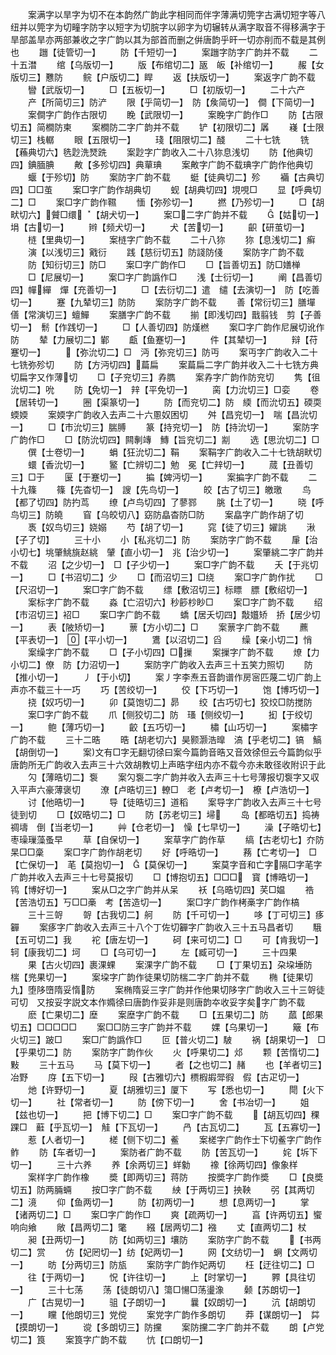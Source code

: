 <!-- { "loadSidebar": true } -->
　　案满字以旱字为切不在本韵然广韵此字相同而伴字薄满切筦字古满切短字等八纽并以筦字为切疃字防字以短字为切脘字以卵字为切辗转从满字取音不得移满字于旱部盖旱亦两部兼收之字广韵以其为部首而删之倂唐韵乎旰一切亦削而不载是其例也
　　躖【徒管切一】
　　防【千短切一】
　　案躖字防字广韵并不载
　　二十五澘
　　绾【乌版切一】
　　版【布绾切二】瓪　皈【补绾切一】
　　赧【女版切三】戁防
　　鲩【户版切二】睅
　　返【扶版切一】
　　案返字广韵不载
　　矕【武版切一】
　　□【五板切一】
　　□【初版切一】
　　二十六产
　　产【所简切三】防浐
　　限【乎简切一】　防【矦简切一】　僴【下简切一】
　　案僴字广韵作古限切
　　睌【武限切一】
　　案睌字广韵作□
　　防【古限切五】简橺防柬
　　案橺防二字广韵并不载
　　铲【初限切二】羼
　　嶘【士限切三】栈轏
　　眼【五限切一】
　　琖【阻限切二】醆
　　二十七铣
　　铣【蘓典切六】毨尟洗燹跣
　　案尟字广韵收入二十八狝息浅切
　　防【他典切四】錪腼腆
　　敟【多殄切四】典蕇琠
　　案敟字广韵不载琠字广韵作他典切
　　蝘【于殄切】防
　　案防字广韵不载
　　蜓【徒典切二】殄
　　襺【古典切四】□□茧
　　案□字广韵作胡典切
　　蚬【胡典切四】垷哯□
　　显【呼典切二】□
　　案□字广韵作韅
　　愐【弥殄切一】
　　撚【乃殄切一】
　　□【胡畎切六】贙□缳　【胡犬切一】
　　案□二字广韵并不载
　　【姑切一】　埍【古切一】
　　辫【频犬切一】
　　犬【苦切一】
　　齞【研茧切一】
　　梿【里典切一】
　　案梿字广韵不载
　　二十八狝
　　狝【息浅切二】癣
　　演【以浅切三】戭衍
　　践【慈衍切五】防諓防俴
　　案防字广韵不载
　　防【知衍切三】防□
　　案□字广韵作□
　　□【旨善切五】防□嫸椫
　　□【尼展切一】
　　案□字广韵譌作□
　　浅【士衍切一】
　　阐【昌善切四】幝繟　燀【充善切一】
　　□【去衍切二】遣　缱【去演切一】　防【吃善切一】
　　蹇【九辇切三】防防
　　案防字广韵不载
　　善【常衍切三】膳墠　僐【常演切三】蟺鱓
　　案膳字广韵不载
　　揃【即浅切四】戬翦钱　剪【子善切一】　鬋【作践切一】
　　□【人善切四】防熯橪
　　案□字广韵作尼展切讹作防
　　辇【力展切二】鄻
　　甗【鱼蹇切一】
　　件【其辇切一】
　　辩【苻蹇切一】
　　【弥沇切二】□　沔【弥兖切三】防丏
　　案丏字广韵收入二十七铣弥殄切
　　防【方沔切四】萹扁
　　案萹扁二字广韵并收入二十七铣方典切扁字又作薄切
　　□【子兖切三】孨臇
　　案孨字广韵作防兖切
　　隽【徂沇切二】吮
　　防【免切一】　辡【平免切一】
　　脔【力沇切三】□娈
　　卷【居转切一】
　　圈【渠篆切一】
　　防【而兖切二】防　緛【而沇切五】碝耎蝡媆
　　案媆字广韵收入去声二十六慁奴困切
　　舛【昌兖切一】　喘【昌沇切一】
　　□【市沇切三】腨膊
　　篆【持兖切一】　防【持沇切一】
　　案防字广韵作□
　　□【防沇切四】闗剸竱　鱄【旨兖切二】剬
　　选【思沇切二】□
　　僎【士卷切一】
　　蜎【狂沇切二】鞙
　　案鞙字广韵收入二十七铣胡畎切
　　蠉【香沇切一】
　　鳘【亡辨切二】勉　冕【亡辡切一】
　　蒇【丑善切三】□于
　　匽【于蹇切一】
　　揙【婢沔切一】
　　案揙字广韵不载
　　二十九篠
　　篠【先杳切一】　謏【先鸟切一】
　　皎【古了切三】皦璬
　　鸟【都了切四】防扚茑
　　缭【卢鸟切四】了蓼鄝
　　朓【土了切一】
　　晓【呼鸟切三】防皢
　　窅【乌皎切八】窈防皛杳防□防
　　案皛字广韵作胡了切
　　褭【奴鸟切三】娆嫋
　　芍【胡了切一】
　　窕【徒了切三】嬥誂
　　湫【子了切】
　　三十小
　　小【私兆切二】防
　　案防字广韵不载
　　肁【治小切七】垗肇鮡旐赵絩　肈【直小切一】　兆【治少切一】
　　案肇絩二字广韵并不载
　　沼【之少切一】　□【子少切一】
　　案□字广韵不载
　　夭【于兆切一】
　　□【书沼切二】少
　　□【而沼切三】□绕
　　案□字广韵作扰
　　□【尺沼切一】
　　案□字广韵不载
　　缥【敷沼切三】标瞟　膘【敷绍切一】
　　案标字广韵不载
　　淼【亡沼切六】秒篎杪眇□
　　案□字广韵不载
　　绍【市沼切三】袑□
　　案□字广韵不载
　　蟜【居夭切四】敽孂矫　挢【居少切一】
　　表【陂矫切一】
　　蔈【方小切二】□
　　案蔈字广韵不载
　　藨【平表切一】　【平小切一】
　　鷕【以沼切二】舀
　　缲【亲小切二】悄
　　案缲字广韵不载
　　□【子小切四】□摷
　　案摷字广韵不载
　　燎【力小切二】僚　防【力沼切一】
　　案防字广韵收入去声三十五笑力照切
　　防【推小切一】
　　丿【于小切】
　　案丿字李焘五音韵谱作房宻匹蔑二切广韵上声亦不载三十一巧
　　巧【苦绞切一】
　　佼【下巧切一】
　　饱【博巧切一】
　　挠【奴巧切一】
　　卯【莫饱切二】昴
　　绞【古巧切七】狡烄□防搅防
　　案□字广韵不载
　　爪【侧狡切二】防　瑵【侧绞切一】
　　抝【于绞切一】
　　鲍【薄巧切一】
　　齩【五巧切一】
　　橚【山巧切一】
　　案橚字广韵不载
　　三十二晧
　　晧【胡老切六】昊颢灏浩曍　滈【乎老切二】镐　鰝【胡倒切一】
　　案文有□字无翻切徐曰案今篇韵音晧又音效徐但云今篇韵似乎唐韵所无广韵收入去声三十六效胡教切上声晧字纽内亦不载今亦未敢径收附识于此
　　勽【薄晧切二】袌
　　案勽袌二字广韵并收入去声三十七号薄报切袌字又収入平声六豪薄褒切
　　潦【卢晧切三】轑□　老【卢考切一】　橑【卢浩切一】
　　讨【他晧切一】
　　导【徒晧切三】道稻
　　案导字广韵收入去声三十七号徒到切
　　□【奴晧切二】□
　　防【苏老切三】埽
　　岛【都晧切五】捣祷禂壔　倒【当老切一】
　　艸【仓老切一】　懆【七早切一】
　　澡【子晧切七】枣璪璅藻蚤早
　　草【自保切一】
　　案草字广韵作草
　　缟【古老切七】夰防杲□□稾
　　案□字广韵作胡老切
　　好【呼晧切一】
　　蓩【亡考切一】　□【亡保切一】　芼【莫抱切一】　【莫保切一】
　　案莫字音和亡字隔□字芼字广韵并收入去声三十七号莫报切
　　□【博抱切五】□□□　寳【博晧切一】　鸨【博好切一】
　　案从□之字广韵并从呆
　　袄【乌晧切四】芺□媪
　　祰【苦浩切五】丂□□槀　考【苦造切一】
　　案□字广韵作栲槀字广韵作槁
　　三十三哿
　　哿【古我切二】舸
　　防【千可切一】
　　哆【丁可切三】痑奲
　　案痑字广韵收入去声三十八个丁佐切奲字广韵收入三十五马昌者切
　　騀【五可切二】我
　　袉【唐左切一】
　　砢【来可切二】□
　　可【肯我切一】　轲【康我切二】坷
　　□【乌可切一】
　　左【臧可切一】
　　三十四果
　　果【古火切四】裹淉蜾
　　案淉字广韵不载
　　□【丁果切五】朶垜埵防　椯【兠果切一】
　　案垜字广韵作徒果切防椯二字广韵并不载
　　椭【徒果切九】堕陊嶞隋妥惰防
　　案椭隋妥三字广韵并作他果切陊字广韵收入三十三哿徒可切　又按妥字説文本作嫷徐曰唐韵作妥非是则唐韵夲收妥字矣字广韵不载
　　麽【亡果切二】塺
　　案塺字广韵不载
　　□【五果切二】防
　　蓏【郎果切五】□□□□□
　　案□□防三字广韵并不载
　　婐【乌果切一】
　　簸【布火切三】跛□
　　案□广韵譌作□
　　叵【普火切二】駊
　　祸【胡果切一】　□【乎果切二】防
　　案防字广韵作伙
　　火【呼果切二】邩
　　颗【苦惰切二】敤
　　三十五马
　　马【莫下切一】
　　者【之也切二】赭
　　也【羊者切三】冶野
　　庌【五下切一】
　　叚【古雅切六】槚椵嘏斝徦　假【古疋切一】
　　灺【许野切一】
　　夏【胡雅切三】厦下
　　写【悉也切一】
　　閜【火下切一】
　　社【常者切一】
　　防【傍下切一】
　　舍【书冶切一】
　　姐【兹也切一】
　　把【博下切二】□
　　案□字广韵不载
　　【胡瓦切四】稞踝□　蘳【乎瓦切一】　觟【下瓦切一】
　　冎【古瓦切二】
　　瓦【五寡切一】
　　惹【人者切一】
　　槎【侧下切二】鲝
　　案槎字广韵作士下切鲝字广韵作鲊
　　防【车者切一】
　　案防者广韵不载
　　防【苦瓦切一】
　　姹【坼下切一】
　　三十六养
　　养【余两切三】蛘勨
　　襐【徐两切四】像象样
　　案样字广韵作橡
　　奬【即两切三】蒋防
　　按奬字广韵作奬
　　□【良奬切五】防两脼蜽
　　按□字广韵不载
　　紻【于两切三】抰鞅
　　弜【其两切二】滰
　　仰【鱼两切一】
　　防【初两切一】
　　想【息两切一】
　　掌【诸两切二】□
　　案□字广韵作□
　　爽【疏两切一】
　　亯【许两切五】蠁响向飨
　　敞【昌两切二】氅
　　繦【居两切二】襁
　　丈【直两切二】杖
　　昶【丑两切一】
　　防【如两切三】壤防
　　案防字广韵不载
　　【书两切二】赏
　　仿【妃罔切一】纺【妃两切一】
　　网【文纺切一】　蛧【文两切一】
　　昉【分两切三】防瓬
　　案防字广韵作妃两切
　　枉【迂往切二】□
　　往【于两切一】
　　怳【许往切一】
　　上【时掌切一】
　　臩【具往切一】
　　三十七荡
　　荡【徒朗切八】簜□愓□荡璗潒
　　颡【苏朗切一】
　　广【古晃切一】
　　驵【子朗切一】
　　曩【奴朗切一】
　　沆【胡朗切一】
　　矘【他朗切三】党傥
　　案党字广韵作多朗切
　　莽【谋朗切一】　茻【摸朗切一】
　　谠【多朗切三】防攩
　　案防攩二字广韵并不载
　　朗【卢党切二】筤
　　案筤字广韵不载
　　忼【口朗切一】
